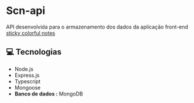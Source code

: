 # Scn-api
API desenvolvida para o armazenamento dos dados da aplicação front-end [sticky colorful notes](https://github.com/viniciussoaresbr/sticky-colorful-notes)

## 💻 Tecnologias
* Node.js
* Express.js
* Typescript
* Mongoose 
* **Banco de dados :** MongoDB
